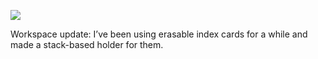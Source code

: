 ![](https://db-feed.s3.amazonaws.com/legacy/6D67C0D6-BA5A-45D9-A35A-9C6BF87B5F66-1618676688.jpeg)

Workspace update: I’ve been using erasable index cards for a while and made a stack-based holder for them. 
